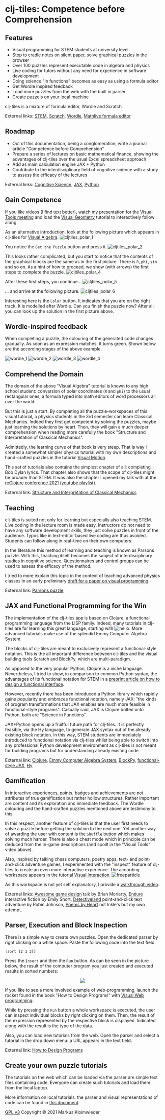# clj-tiles: Competence before Comprehension
## Features
* Visual programming for STEM students at university level
* Stop to cradle notes on silent paper, solve graphical puzzles in the browser
* Over 100 puzzles represent executable code in algebra and physics
* Live coding for tutors without any need for experience in software development
* Doing science "in functions" becomes as easy as using a formula editor
* Get Wordle inspired feedback
* Load more puzzles from the web with the built in parser
* Create puzzels on your local machine

clj-tiles is a mixture of formula editor, Wordle and Scratch

External links: [STEM](https://en.wikipedia.org/wiki/Science,_technology,_engineering,_and_mathematics), [Scratch](https://scratch.mit.edu), [Wordle](https://www.nytimes.com/games/wordle/index.html), [Mathlive formula editor](https://cortexjs.io/mathlive)

## Roadmap
* Out of this documentation, being a conglomeration, write a journal article "Competence before Comprehension"
* Prepare a series of lectures on basic mathematical finance, showing the advantages of clj-tiles over the usual Excel spreadsheet approach
* Add as main calculation engine JAX + Python
* Contribute to the interdisciplinary field of cognitive science with a study to assess the efficacy of the lectures

External links: [Cognitive Science](https://en.wikipedia.org/wiki/From_Bacteria_to_Bach_and_Back), [JAX](https://jax.readthedocs.io), [Python](https://www.python.org)

## Gain Competence

If you like videos (I find text better), watch my presentation for the [Visual Tools meeting](https://www.youtube.com/watch?v=m1HbWpWiTk4&t=506s) and load the [Visual Geometry](https://kloimhardt.github.io/cljtiles.html?page=FDG001) tutorial to interactively follow along.

As an alternative introduction, look at the following picture which appears in clj-tiles for [Visual Algebra](https://kloimhardt.github.io/cljtiles.html?org=https://raw.githubusercontent.com/kloimhardt/clj-tiles/master/public/org/sicm-book-vscheme-part1.org).
![cljtiles_polar_1](https://kloimhardt.github.io/blog/images/cljtiles_polar_1.png)

You notice the `Get the Puzzle` button and press it.
![cljtiles_polar_2](https://kloimhardt.github.io/blog/images/cljtiles_polar_2.png)

This looks rather complicated, but you start to notice that the contents of the graphical blocks are the same as in the first picture. There is `R`, `phi`, `sin` and so on.
As a hint of how to proceed, we show (with arrows) the first steps to complete the puzzle.
![cljtiles_polar_4](https://kloimhardt.github.io/blog/images/cljtiles_polar_4.png)

After these first steps, you continue...
![cljtiles_polar_5](https://kloimhardt.github.io/blog/images/cljtiles_polar_5.png)

... and arrive at the following picture.
![cljtiles_polar_6](https://kloimhardt.github.io/blog/images/cljtiles_polar_6.png)

Interesting here is the `Color` button. It indicates that you are on the right track. It is modelled after Wordle. Can you finish the puzzle now? After all, you can look up the solution in the first picture above.

## Wordle-inspired feedback
When completing a puzzle, the colouring of the generated code changes gradually. As soon as an expression matches, it turns green. Shown below are the according stages of the above example.

![wordle_1](https://github.com/kloimhardt/clj-tiles/raw/master/screenshots/wordle_1.png)
![wordle_2](https://github.com/kloimhardt/clj-tiles/raw/master/screenshots/wordle_2.png)
![wordle_3](https://github.com/kloimhardt/clj-tiles/raw/master/screenshots/wordle_3.png)
![wordle_4](https://github.com/kloimhardt/clj-tiles/raw/master/screenshots/wordle_4.png)


## Comprehend the Domain
The domain of the above "Visual Algebra" tutorial is known to any high school student: conversion of polar coordinates (`R` and `phi`) to the usual rectangular ones, a formula typed into math editors of word processors all over the world.

But this is just a start. By completing all the puzzle-workspaces of this visual tutorial, a physics students in the 3rd semester can learn Classical Mechanics. Indeed they first get competent by solving the puzzles, maybe just learning the solutions by heart. Then, they will gain a much deeper comprehension when reading more carefully the book "Structure and Interpretation of Classical Mechanics".

Admittedly, the learning curve of that book is very steep. That is way I created a somewhat simpler physics tutorial with my own descriptions and hand-crafted puzzles in the tutorial [Visual Motion](https://kloimhardt.github.io/cljtiles.html?page=116).

This set of tutorials also contains the simplest chapter of all: completing Bob Dylan lyrics. That chapter also shows that the scope of clj-tiles might be broader than STEM. It was also the chapter I opened my talk with at the [reClojure conference 2021 (youtube playlist)](https://www.youtube.com/playlist?list=PLchX49hOw0Gapr28Gs4yUmJkuJWaRYXMn).

External link: [Structure and Interpretation of Classical Mechanics](https://mitp-content-server.mit.edu/books/content/sectbyfn/books_pres_0/9579/sicm_edition_2.zip/chapter001.html)

## Teaching
clj-tiles is suited not only for learning but especially also teaching STEM. Live coding in the lecture room is made easy. Instructors do not need to have any software development skills, they just solve puzzles in front of the audience. Typos like in text-editor based live coding are thus avoided. Students can follow along in real-time on their own computers.

In the literature this method of learning and teaching is known as Parsons puzzle. With this, teaching itself becomes the subject of interdisciplinary studies in cognitive science. Questionnaires and control groups can be used to assess the efficacy of the method.

I tried to more explain this topic in the context of teaching advanced physics classes in an early preliminary [draft for a paper on visual programming](https://github.com/kloimhardt/werkbank/blob/master/latex/ga_pro_kla_mech.pdf).

External link: [Parsons puzzle](https://en.wikipedia.org/wiki/Parsons_problem)

## JAX and Functional Programming for the Win
The implementation of the clj-tiles app is based on Clojure, a functional programming language from the LISP family. Indeed, many tutorials in clj-tiles are for learning this great language, starting with ![hello](https://github.com/kloimhardt/clj-tiles/raw/master/screenshots/hello_world.png). More advanced tutorials make use of the splendid Emmy Computer Algebra System.

The blocks of clj-tiles are meant to exclusively represent a functional-style notation. This is the all important difference between clj-tiles and the visual building tools Scratch and BlockPy, which are multi-paradigm.

As opposed to the very popular Python, Clojure is a niche language. Nevertheless, I tried to show, in comparison to common Python syntax, the advantages of its functional notation for STEM in a [preprint article on how to design a functional interface](https://arxiv.org/abs/2312.13295).

However, recently there has been introduced a Python library which rapidly gains popularity and embraces functional notation, namely JAX: "the kinds of program transformations that JAX enables are much more feasible in functional-style programs". Casually said, JAX is Clojure bolted onto Python, both are "Science in Functions".

JAX+Python opens up a fruitful future path for clj-tiles. It is perfectly feasible, via the Hy language, to generate JAX syntax out of the already existing block notation. In this way, STEM students are immediately introduced to functional notation via clj-tiles whilst being able to switch into any professional Python development environment as clj-tiles is not meant for building programs but for understanding already existing code.

External link: [Clojure](https://www.clojure.org), [Emmy Computer Algebra System](https://github.com/mentat-collective/emmy), [BlockPy](https://think.cs.vt.edu/blockpy/), [functional-style JAX](https://jax.readthedocs.io/en/latest/jax-101/01-jax-basics.html#differences-from-numpy), [Hy](http://hylang.org)

## Gamification
In interactive experiences, points, badges and achievements are not attributes of true gamification but rather hollow structures. Rather important are content and its exploration and immediate feedback. The Wordle colouring and the hand-crafted puzzles mentioned above are testimony to this.

In this respect, another feature of clj-tiles is that the user first needs to solve a puzzle before getting the solution to the next one. Yet another way of awarding the user with content is the `Shuffle` button which makes solving much harder. There is also a cheat mode which in principle can be deduced from the in-game descriptions (and spoilt in the "Visual Tools" video above).

Also, inspired by talking chess computers, poetry apps, text- and point-and-click adventure games, I experimented with the "inspect" feature of clj-tiles to create an even more interactive experience. The according workspace appears in the tutorial [Visual Interaction](https://kloimhardt.github.io/cljtiles.html?page=freeparticle).
![freeparticle](https://github.com/kloimhardt/clj-tiles/raw/master/screenshots/pendulum_begin.png)

As this workspace is not yet self explanatory, I provide a [walkthrough video](https://www.youtube.com/watch?v=DHcZkmXKp04).

External links: [Awesome game design](https://web.archive.org/web/20200422041019/http://ludix.com/moriarty/psalm46.html) talk by Brian Moriarty, [Endure](https://texturewriter.com/play/emshort/endure/info) interactive fiction by Emily Short, [Detectiveland](https://versificator.itch.io/detectiveland) point-and-click text adventure by Robin Johnson, [Poems by Heart](https://kloimhardt.github.io/dragdrop/dragdrop.html) not Inkle's but my own attempt.

## Parser, Execution and Block Inspection
There is a simple way to create own puzzles. Open the dedicated parser by right clicking on a white space. Paste the following code into the text field:

```
(sort [2 1 3])
```
Press the `Insert` and then the `Run` button. As can be seen in the picture below, the result of the computer program you just created and executed results in sorted numbers:

<p align="center">
  <img src="https://github.com/kloimhardt/clj-tiles/raw/master/screenshots/sort213.png" />
</p>

If you like to see a more involved example of web-programming, launch the rocket found in the book "How to Design Programs" with [Visual Web programming](https://kloimhardt.github.io/cljtiles.html?page=63).

While by pressing the `Run` button a whole workspace is executed, the user can inspect individual blocks by right clicking on them. Then, the result of the expression represented by the respective block is displayed. Indicated along with the result is the type of the data.

Also, you can load new tutorials from the web. Open the parser and select a tutorial in the drop down menu: a URL appears in the text field.

External link: [How to Design Programs](https://htdp.org/2023-8-14/Book/part_prologue.html)

## Create your own puzzle tutorials
The tutorials on the web which can be loaded via the parser are simple text files containing code. Everyone can create such tutorials and load them from the local laptop.

More information on local tutorials, the parser and visual representations of code can be found in [this document](https://github.com/kloimhardt/clj-tiles/blob/master/screenshots/technical_details.md).

[GPL v3](LICENSE) Copyright © 2021 Markus Kloimwieder
